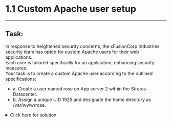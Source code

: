 # 1.1 Custom Apache user setup
---
## Task:
In response to heightened security concerns, the xFusionCorp Industries security team has opted for custom Apache users for their web applications.  
Each user is tailored specifically for an application, enhancing security measures.  
Your task is to create a custom Apache user according to the outlined specifications:   
- a. Create a user named rose on App server 2 within the Stratos Datacenter.
- b. Assign a unique UID 1925 and designate the home directory as /var/www/rose.

<details>
  <summary>Click here for solution</summary>
  
## Solution:

1. SSH into the server using the logs provided in the documentation  
2. Check the Linux distribution  
```bash
cat /etc/os-release
```
3. Create custom user  
```bash
sudo useradd -u 1124 -m -d /var/www/yousuf yousuf
```
4. Set password for new user
```bash
sudo passwd yousuf
```
</details>
